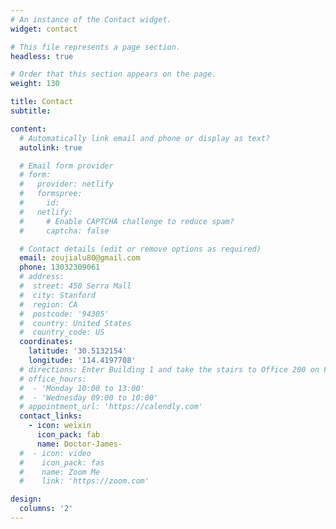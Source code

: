 ```yaml
---
# An instance of the Contact widget.
widget: contact

# This file represents a page section.
headless: true

# Order that this section appears on the page.
weight: 130

title: Contact
subtitle:

content:
  # Automatically link email and phone or display as text?
  autolink: true

  # Email form provider
  # form:
  #   provider: netlify
  #   formspree:
  #     id:
  #   netlify:
  #     # Enable CAPTCHA challenge to reduce spam?
  #     captcha: false

  # Contact details (edit or remove options as required)
  email: zoujialu80@gmail.com
  phone: 13032309061
  # address:
  #  street: 450 Serra Mall
  #  city: Stanford
  #  region: CA
  #  postcode: '94305'
  #  country: United States
  #  country_code: US
  coordinates:
    latitude: '30.5132154'
    longitude: '114.4197708'
  # directions: Enter Building 1 and take the stairs to Office 200 on Floor 2
  # office_hours:
  #  - 'Monday 10:00 to 13:00'
  #  - 'Wednesday 09:00 to 10:00'
  # appointment_url: 'https://calendly.com'
  contact_links:
    - icon: weixin
      icon_pack: fab
      name: Doctor-James-
  #  - icon: video
  #    icon_pack: fas
  #    name: Zoom Me
  #    link: 'https://zoom.com'

design:
  columns: '2'
---
```

